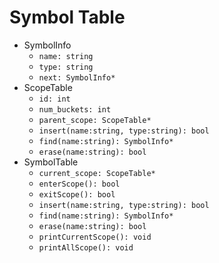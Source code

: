 # Symbol Table

- SymbolInfo
  - `name: string`
  - `type: string`
  - `next: SymbolInfo*`
- ScopeTable
  - `id: int`
  - `num_buckets: int`
  - `parent_scope: ScopeTable*`
  - `insert(name:string, type:string): bool`
  - `find(name:string): SymbolInfo*`
  - `erase(name:string): bool`
- SymbolTable
  - `current_scope: ScopeTable*`
  - `enterScope(): bool`
  - `exitScope(): bool`
  - `insert(name:string, type:string): bool`
  - `find(name:string): SymbolInfo*`
  - `erase(name:string): bool`
  - `printCurrentScope(): void`
  - `printAllScope(): void`
